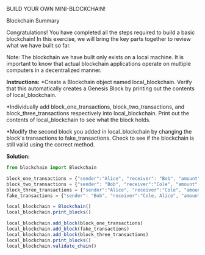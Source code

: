 BUILD YOUR OWN MINI-BLOCKCHAIN!

Blockchain Summary

Congratulations! You have completed all the steps required to build a basic blockchain! In this exercise, we will bring the key parts together to review what we have built so far.

Note: The blockchain we have built only exists on a local machine. It is important to know that actual blockchain applications operate on multiple computers in a decentralized manner.

**Instructions:**
*Create a Blockchain object named local_blockchain. Verify that this automatically creates a Genesis Block by printing out the contents of local_blockchain.

*Individually add block_one_transactions, block_two_transactions, and block_three_transactions respectively into local_blockchain. Print out the contents of local_blockchain to see what the block holds.

*Modify the second block you added in local_blockchain by changing the block's transactions to fake_transactions. Check to see if the blockchain is still valid using the correct method.

**Solution:**
```js
from blockchain import Blockchain

block_one_transactions = {"sender":"Alice", "receiver": "Bob", "amount":"50"}
block_two_transactions = {"sender": "Bob", "receiver":"Cole", "amount":"25"}
block_three_transactions = {"sender":"Alice", "receiver":"Cole", "amount":"35"}
fake_transactions = {"sender": "Bob", "receiver":"Cole, Alice", "amount":"25"}

local_blockchain = Blockchain()
local_blockchain.print_blocks()

local_blockchain.add_block(block_one_transactions)
local_blockchain.add_block(fake_transactions)
local_blockchain.add_block(block_three_transactions)
local_blockchain.print_blocks()
local_blockchain.validate_chain()
```
